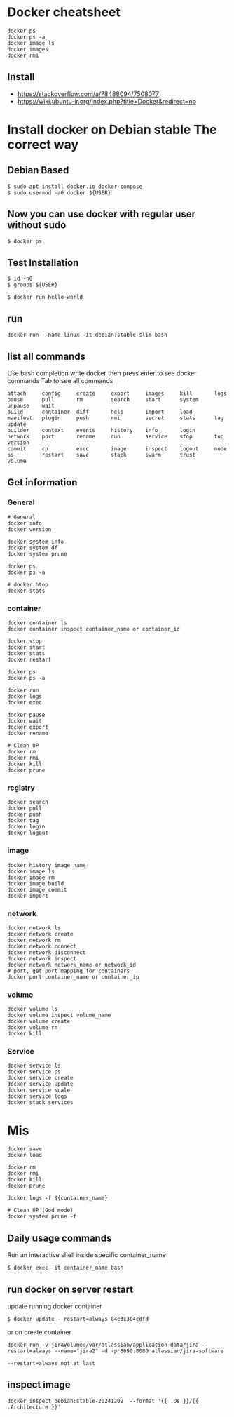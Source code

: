# Docker cheatsheet
```
docker ps 
docker ps -a
docker image ls
docker images
docker rmi 
```
## Install

* https://stackoverflow.com/a/78488094/7508077
* https://wiki.ubuntu-ir.org/index.php?title=Docker&redirect=no

# Install docker on Debian stable The correct way

 ## Debian Based
 
 ```
 $ sudo apt install docker.io docker-compose
 $ sudo usermod -aG docker ${USER}
```

## Now you can use docker with regular user without sudo
```
$ docker ps
```

## Test Installation
```
$ id -nG
$ groups ${USER}

$ docker run hello-world
```

## run
```
docker run --name linux -it debian:stable-slim bash
```

## list all commands
Use bash completion write docker then press enter to see docker commands
Tab to see all commands

```
attach     config     create     export     images     kill       logs       pause      pull       rm         search     start      system     unpause    wait
build      container  diff       help       import     load       manifest   plugin     push       rmi        secret     stats      tag        update     
builder    context    events     history    info       login      network    port       rename     run        service    stop       top        version    
commit     cp         exec       image      inspect    logout     node       ps         restart    save       stack      swarm      trust      volume
```

## Get information

### General
```
# General
docker info
docker version

docker system info 
docker system df
docker system prune

docker ps
docker ps -a

# docker htop
docker stats
```

### container
```
docker container ls
docker container inspect container_name or container_id

docker stop
docker start
docker stats
docker restart

docker ps
docker ps -a

docker run
docker logs
docker exec

docker pause
docker wait
docker export
docker rename

# Clean UP
docker rm
docker rmi
docker kill
docker prune
```

### registry
```
docker search
docker pull
docker push
docker tag
docker login
docker logout
```

### image
```
docker history image_name
docker image ls
docker image rm
docker image build
docker image commit
docker import
```

### network
```
docker network ls
docker network create
docker network rm
docker network connect
docker network disconnect
docker network inspect
docker network network_name or network_id
# port, get port mapping for containers
docker port container_name or container_ip
```

### volume
```
docker volume ls 
docker volume inspect volume_name
docker volume create
docker volume rm
docker kill 
```

### Service
```
docker service ls
docker service ps
docker service create
docker service update
docker service scale
docker service logs
docker stack services
```

# Mis
```
docker save
docker load

docker rm
docker rmi
docker kill
docker prune

docker logs -f ${container_name}

# Clean UP (God mode)
docker system prune -f

```

## Daily usage commands

Run an interactive shell inside specific container_name
```
$ docker exec -it container_name bash
```


## run docker on server restart 

update running docker container 

`$ docker update --restart=always 84e3c304cdfd`

or on create container

`docker run -v jiraVolume:/var/atlassian/application-data/jira --restart=always --name="jira2" -d -p 8090:8080 atlassian/jira-software`

```
--restart=always not at last
```

## inspect image
```
docker inspect debian:stable-20241202  --format '{{ .Os }}/{{ .Architecture }}'
```

